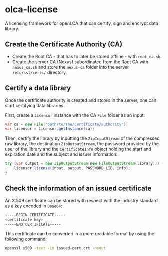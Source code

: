 # olca-license

A licensing framework for openLCA that can certify, sign and encrypt data library.

## Create the Certificate Authority (CA)

- Create the Root CA - that has to later be stored offline - with `root_ca.sh`.
- Create the server CA (Nexus) subordinated from the Root CA with
  `nexus_ca.sh` and store the `nexus-ca` folder into the server
  `/etc/ssl/certs/` directory.

## Certify a data library

Once the certificate authority is created and stored in the server, one can
start certifying data libraries.

First, create a `Licensor` instance with the CA `File` folder as an input:

```java
var ca = new File("path/to/the/certificate/authority");
var licensor = Licensor.getInstance(ca);
```

Then, certify the library by inputting the `ZipInputStream` of the compressed
raw library, the destination `ZipOutputStream`, the password provided by the
user of the library and the `CertificateInfo` object holding the start and
expiration date and the subject and issuer information:

```java
try (var output = new ZipOutputStream(new FileOutputStream(library))) {
    licensor.license(input, output, PASSWORD_LIB, info);
}
```

## Check the information of an issued certificate

An X.509 certificate can be stored with respect with the industry standard as a
key encoded in `Base64`:

```bash
-----BEGIN CERTIFICATE-----
<certificate key>
-----END CERTIFICATE-----
```

This certificate can be converted in a more readable format by using the
following command:

```bash
openssl x509 -text -in issued-cert.crt -noout
```
